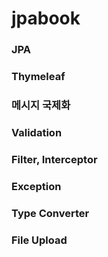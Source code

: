 # jpabook

### JPA
### Thymeleaf
### 메시지 국제화
### Validation
### Filter, Interceptor
### Exception
### Type Converter
### File Upload
